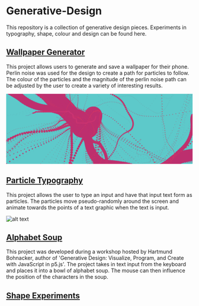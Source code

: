 Generative-Design
=================

This repository is a collection of generative design pieces. Experiments in typography, shape, colour and design can be found here.

[Wallpaper Generator](FlowfieldWallpaper/BookCover_Final_Origin)
-------------------
This project allows users to generate and save a wallpaper for their phone. Perlin noise was used for the design to create a path for particles to follow. The colour of the particles and the magnitude of the perlin noise path can be adjusted by the user to create a variety of interesting results.

![alt text](Images/FlowfieldWallpaper.png "Flowfield Wallpaper")

[Particle Typography](ParticleTypography)
-------------------
This project allows the user to type an input and have that input text form as particles. The particles move pseudo-randomly around the screen and animate towards the points of a text graphic when the text is input.

![alt text](Images/PType.gif "Particle Typography")

[Alphabet Soup](AlphabetSoup)
-------------
This project was developed during a workshop hosted by Hartmund Bohnacker, author of 'Generative Design: Visualize, Program, and Create with JavaScript in p5.js'. The project takes in text input from the keyboard and places it into a bowl of alphabet soup. The mouse can then influence the position of the characters in the soup.


[Shape Experiments](ShapeExperiments)
----------------

